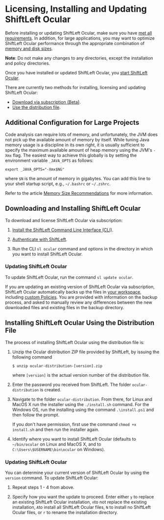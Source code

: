 # Licensing, Installing and Updating ShiftLeft Ocular

Before installing or updating ShiftLeft Ocular, make sure you have [met all requirements](../../introduction/requirements.md). In addition, for large applications, you may want to optimize ShiftLeft Ocular performance through the appropriate combination of [memory and disk sizes](../about/ocular-memory-size.md).

**Note**: Do not make any changes to any directories, except the installation and policy directories.

Once you have installed or updated ShiftLeft Ocular, you [start ShiftLeft Ocular](starting.md).

There are currently two methods for installing, licensing and updating ShiftLeft Ocular:

* [Download via subscription (Beta)](#downloading-and-installing-shiftleft-ocular).
* [Use the distribution file](#installing-shiftleft-ocular-using-the-distribution-file).

## Additional Configuration for Large Projects

Code analysis can require lots of memory, and unfortunately, the JVM does not pick up the available amount of memory by itself. While tuning Java memory usage is a discipline in its own right, it is usually sufficient to specify the maximum available amount of heap memory using the JVM's `-Xmx` flag. The easiest way to achieve this globally is by setting the environment variable `_JAVA_OPTS` as follows:

```
export _JAVA_OPTS="-Xmx$NG"
```
where `$N` is the amount of memory in gigabytes. You can add this line to your shell startup script, e.g., `~/.bashrc` or `~/.zshrc`.

Refer to the article [Memory Size Recommendations](../about/ocular-memory-size.md) for more information.

## Downloading and Installing ShiftLeft Ocular

To download and license ShiftLeft Ocular via subscription:

1. [Install the ShiftLeft Command Line Interface (CLI)](../../using-cli/install-cli.md). 

2. [Authenticate with ShiftLeft](../../using-cli/authenticating.md).

3. Run the CLI `sl ocular` command and options in the directory in which you want to install ShiftLeft Ocular.

### Updating ShiftLeft Ocular

To update ShiftLeft Ocular, run the command `sl update ocular`. 

If you are updating an existing version of ShiftLeft Ocular via subscription, ShiftLeft Ocular automatically backs up the files in [your workspace](../about/ocular-features.md), including [custom Policies](../../policies/custom-policy.md). You are provided with information on the backup process, and asked to manually review any differences between the new downloaded files and existing files in the backup directory.

## Installing ShiftLeft Ocular Using the Distribution File

The process of installing ShiftLeft Ocular using the distribution file is:

1. Unzip the Ocular distribution ZIP file provided by ShiftLeft, by issuing the following command

   ```
   $ unzip ocular-distribution-[version].zip
   ```
     where `[version]` is the actual version number of the distribution file.

2. Enter the password you received from ShiftLeft. The folder `ocular-distribution` is created.

3. Navigate to the folder `ocular-distribution`. From there, for Linux and MacOS X run the installer using the `./install.sh` command. For the Windows OS, run the installing using the command `.\install.ps1` and then follow the prompt.

     If you don't have permission, first use the  command `chmod +x install.sh` and then run the installer again.

4. Identify where you want to install ShiftLeft Ocular (defaults to `~/bin/ocular` on Linux and MacOS X, and to `C:\Users\$USERNAME\bin\ocular` on Windows).


### Updating ShiftLeft Ocular

You can determine your current version of ShiftLeft Ocular by using the `version` command. To update ShiftLeft Ocular:

1. Repeat steps 1 - 4 from above. 

2. Specify how you want the update to proceed. Enter either `y` to replace an existing ShiftLeft Ocular installation, `n`to not replace the existing installation, `A`to install all ShiftLeft Ocular files, `N` to install no ShiftLeft Ocular files, or `r` to rename the installation directory.
